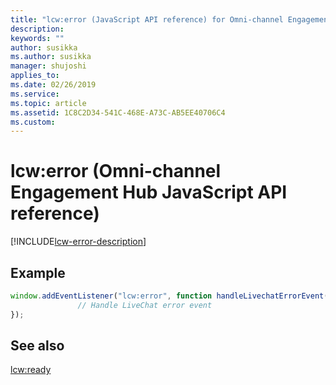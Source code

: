 ```yaml
---
title: "lcw:error (JavaScript API reference) for Omni-channel Engagement Hub in Dynamics 365 | MicrosoftDocs"
description: 
keywords: ""
author: susikka
ms.author: susikka
manager: shujoshi
applies_to: 
ms.date: 02/26/2019
ms.service: 
ms.topic: article
ms.assetid: 1C8C2D34-541C-468E-A73C-AB5EE40706C4
ms.custom: 
---
```


# lcw:error (Omni-channel Engagement Hub JavaScript API reference)

[!INCLUDE[lcw-error-description](../includes/lcw-error-description.md)]

## Example

```JavaScript
window.addEventListener("lcw:error", function handleLivechatErrorEvent(){
               // Handle LiveChat error event
});

```
## See also

[lcw:ready](lcw-ready.md)